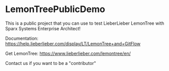 # LemonTreePublicDemo
This is a public project that you can use to test LieberLieber LemonTree with Sparx Systems Enterprise Architect!

Documentation: https://help.lieberlieber.com/display/LT/LemonTree+and+GitFlow

Get LemonTree: https://www.lieberlieber.com/lemontree/en/

Contact us if you want to be a "contributor"

